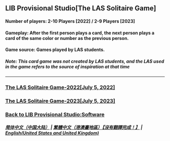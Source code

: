 ## LIB Provisional Studio[The LAS Solitaire Game]
#### Number of players: 2-10 Players [2022] / 2-9 Players [2023]
#### Gameplay: After the first person plays a card, the next person plays a card of the same color or number as the previous person.
#### Game source: Games played by LAS students.

##### Note: This card game was not created by LAS students, and the LAS used in the game refers to the source of inspiration at that time
------------

### [The LAS Solitaire Game-2022[July 5, 2022]](LAS-Solitaire-Game-2022-EN.exe)
### [The LAS Solitaire Game-2023[July 5, 2023]](LAS-Solitaire-Game-2023-EN.exe)

### [Back to LIB Provisional Studio:Software](https://libps.github.io/Software) 

##### [简体中文（中国大陆）](https://libps.github.io/LAS_solitaire_game) | [繁體中文（港澳臺地區）【沒有翻譯完成！】](https://libps.github.io/tc/LAS_solitaire_game) | **[English(United States and United Kingdom)](https://libps.github.io/en/LAS_solitaire_game)**
